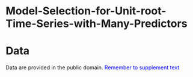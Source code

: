 # Model-Selection-for-Unit-root-Time-Series-with-Many-Predictors

# Data

Data are provided in the public domain. <span style="color:blue"> Remember to supplement text</span>
